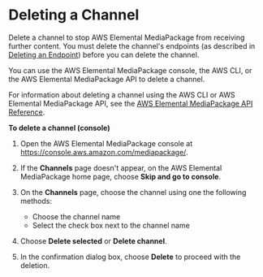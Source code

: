 # Deleting a Channel<a name="channels-delete"></a>

Delete a channel to stop AWS Elemental MediaPackage from receiving further content\. You must delete the channel's endpoints \(as described in [Deleting an Endpoint](endpoints-delete.md)\) before you can delete the channel\.

You can use the AWS Elemental MediaPackage console, the AWS CLI, or the AWS Elemental MediaPackage API to delete a channel\.

For information about deleting a channel using the AWS CLI or AWS Elemental MediaPackage API, see the [AWS Elemental MediaPackage API Reference](http://docs.aws.amazon.com/mediapackage/latest/apireference/)\.

**To delete a channel \(console\)**

1. Open the AWS Elemental MediaPackage console at [https://console\.aws\.amazon\.com/mediapackage/](https://console.aws.amazon.com/mediapackage/)\.

1. If the **Channels** page doesn't appear, on the AWS Elemental MediaPackage home page, choose **Skip and go to console**\. 

1. On the **Channels** page, choose the channel using one the following methods: 
   + Choose the channel name
   + Select the check box next to the channel name

1. Choose **Delete selected** or **Delete channel**\.

1. In the confirmation dialog box, choose **Delete** to proceed with the deletion\.
